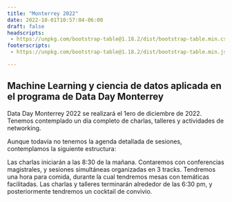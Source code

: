 ```yaml
---
title: "Monterrey 2022"
date: 2022-10-01T10:57:04-06:00
draft: false
headscripts:
 - https://unpkg.com/bootstrap-table@1.18.2/dist/bootstrap-table.min.css
footerscripts:
 - https://unpkg.com/bootstrap-table@1.18.2/dist/bootstrap-table.min.js

---
```


## Machine Learning y ciencia de datos aplicada en el programa de Data Day Monterrey

Data Day Monterrey 2022 se realizará el 1ero de diciembre de 2022. Tenemos contemplado un día completo de charlas, talleres y actividades de networking.

Aunque todavía no tenemos la agenda detallada de sesiones, contemplamos la siguiente estructura:

Las charlas iniciarán a las 8:30 de la mañana.
Contaremos con conferencias magistrales, y sesiones simultáneas organizadas en 3 tracks.
Tendremos una hora para comida, durante la cual tendremos mesas con temáticas facilitadas.
Las charlas y talleres terminarán alrededor de las 6:30 pm, y posteriormente tendremos un cocktail de convivio.
